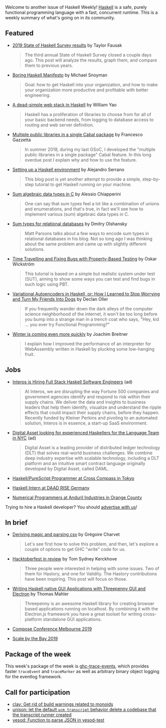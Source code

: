 Welcome to another issue of Haskell Weekly!
[Haskell](https://www.haskell.org) is a safe, purely functional programming language with a fast, concurrent runtime.
This is a weekly summary of what's going on in its community.

## Featured

- [2019 State of Haskell Survey results](https://taylor.fausak.me/2019/11/16/haskell-survey-results/) by Taylor Fausak
  > The third annual State of Haskell Survey closed a couple days ago. This post will analyze the results, graph them, and compare them to previous years.

- [Boring Haskell Manifesto](https://www.snoyman.com/blog/2019/11/boring-haskell-manifesto) by Michael Snoyman
  > Goal: how to get Haskell into your organization, and how to make your organization more productive and profitable with better engineering.

- [A dead-simple web stack in Haskell](https://williamyaoh.com/posts/2019-11-16-a-dead-simple-web-stack.html) by William Yao
  > Haskell has a proliferation of libraries to choose from for all of your basic backend needs, from logging to database access to routing and web server definition.

- [Multiple public libraries in a single Cabal package](https://fgaz.me/posts/2019-11-14-cabal-multiple-libraries/) by Francesco Gazzetta
  > In summer 2018, during my last GSoC, I developed the "multiple public libraries in a single package" Cabal feature. In this long overdue post I explain why and how to use the feature.

- [Setting up a Haskell environment](https://www.47deg.com/blog/setting-up-haskell/) by Alejandro Serrano
  > This blog post is yet another attempt to provide a simple, step-by-step tutorial to get Haskell running on your machine.

- [Sum algebraic data types in C](https://nullbuffer.com/2019/11/15/algebraic_c.html) by Alessio Chiapperini
  > One can say that sum types feel a lot like a combination of unions and enumerations, and that's true, in fact we'll see how to implement various (sum) algebraic data types in C.

- [Sum types for relational databases](https://blog.typeable.io/posts/2019-11-21-sql-sum-types.html) by Dmitry Olshansky
  > Matt Parsons talks about a few ways to encode sum types in relational databases in his blog. Not so long ago I was thinking about the same problem and came up with slightly different solutions.

- [Time Travelling and Fixing Bugs with Property-Based Testing](https://wickstrom.tech/programming/2019/11/17/time-travelling-and-fixing-bugs-with-property-based-testing.html) by Oskar Wickström
  > This tutorial is based on a simple but realistic system under test (SUT), aiming to show some ways you can test and find bugs in such logic using PBT.

- [Variational Autoencoders in Haskell, or: How I Learned to Stop Worrying and Turn My Friends Into Dogs](https://www.declanoller.com/2019/11/15/variational-autoencoders-in-haskell-or-how-i-learned-to-stop-worrying-and-turn-my-friends-into-dogs/) by Declan Oller
  > If you frequently wander down the dark alleys of the computer science neighborhood of the internet, it won't be too long before you bump into a strange man in a trench coat who says, "Hey, kid ... you ever try Functional Programming?"

- [Winter is coming even more quickly](https://www.joachim-breitner.de/blog/758-Winter_is_coming_even_more_quickly) by Joachim Breitner
  > I explain how I improved the performance of an interpreter for WebAssembly written in Haskell by plucking some low-hanging fruit.

## Jobs

- [Interos is Hiring Full Stack Haskell Software Engineers](https://www.interos.ai/careers/#haskell-software-engineer-ii) (ad)
  > At Interos, we are disrupting the way Fortune 500 companies and government agencies identify and respond to risk within their supply chains. We deliver the data and insights to business leaders that help them identify, visualize and understand the ripple effects that could impact their supply chains, before they happen. Recently funded by Kleiner Perkins and pivoting to an automated solution, Interos is in essence, a start-up SaaS environment.

- [Digital Asset looking for experienced Haskellers for the Language Team in NYC](https://digitalasset.com/careerone/?job_id=978901&job_title=language-engineer) (ad)
  > Digital Asset is a leading provider of distributed ledger technology (DLT) that solves real-world business challenges. We combine deep industry expertise with scalable technology, including a DLT platform and an intuitive smart contract language originally developed by Digital Asset, called DAML.

- [Haskell/PureScript Programmer at Cross Compass in Tokyo](https://mail.haskell.org/pipermail/haskell-cafe/2019-November/131685.html)

- [Haskell Intern at DAAD RISE Germany](https://bunkenburg.net/projects/2019-11-01-daad-rise.html)

- [Numerical Programmers at Anduril Industries in Orange County](https://np.reddit.com/r/haskell/comments/dzb28x/anduril_is_hiring_numerical_programmers/)

Trying to hire a Haskell developer?
You should [advertise with us](https://haskellweekly.news/advertising.html)!

## In brief

- [Deriving magic and parsing csv](https://geekingfrog.com/blog/post/deriving-magic-and-parsing-csv) by Grégoire Charvet
  > Let's see first how to solve this problem, and then, let's explore a couple of options to get GHC "write" code for us.

- [Hacktoberfest in review](https://cs-syd.eu/posts/2019-11-14-hacktoberfest-in-review) by Tom Sydney Kerckhove
  > Three people were interested in helping with some issues. Two of them for Hastory, and one for Validity. The Hastory contributions have been inspiring. This post will focus on those.

- [Writing Haskell native GUI Applications with Threepenny GUI and Electron](https://github.com/thma/ThreepennyElectron/blob/a8e424cfc9859d3b97f2a9f48807451861f633e9/README.md) by Thomas Mahler
  > Threepenny is an awesome Haskell library for creating browser based applications running on localhost. By combining it with the Electron.js framework you have a great toolset for writing cross-platform standalone GUI applications.

- [Compose Conference Melbourne 2019](https://www.youtube.com/playlist?list=PLNoHgLVTxtaqqOMpvgwYS3TnKLQ_Ok1AJ)

- [Scale by the Bay 2019](https://www.youtube.com/playlist?list=PLNESult6cnOlb1BAO4o2T3DdNbMnCpTjp)

## Package of the week

This week's package of the week is [ghc-trace-events](https://hackage.haskell.org/package/ghc-trace-events-0.1.0), which provides faster `traceEvent` and `traceMarker` as well as arbitrary binary object logging for the eventlog framework.

## Call for participation

-   [clay: Get rid of build warnings related to monoids](https://github.com/sebastiaanvisser/clay/issues/190)
-   [unison: let the default `ucm transcript` behavior delete a codebase that the transcript runner created](https://github.com/unisonweb/unison/issues/975)
-   [yesod: Function to parse JSON in yesod-test](https://github.com/yesodweb/yesod/issues/1643)
